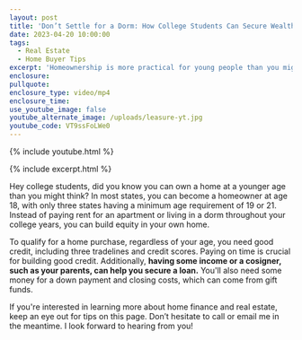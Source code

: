 ```yaml
---
layout: post
title: 'Don’t Settle for a Dorm: How College Students Can Secure Wealth With a Home'
date: 2023-04-20 10:00:00
tags:
  - Real Estate
  - Home Buyer Tips
excerpt: 'Homeownership is more practical for young people than you might think. '
enclosure:
pullquote:
enclosure_type: video/mp4
enclosure_time:
use_youtube_image: false
youtube_alternate_image: /uploads/leasure-yt.jpg
youtube_code: VT9ssFoLWe0
---
```

{% include youtube.html %}

{% include excerpt.html %}

Hey college students, did you know you can own a home at a younger age than you might think? In most states, you can become a homeowner at age 18, with only three states having a minimum age requirement of 19 or 21. Instead of paying rent for an apartment or living in a dorm throughout your college years, you can build equity in your own home.

To qualify for a home purchase, regardless of your age, you need good credit, including three tradelines and credit scores. Paying on time is crucial for building good credit. Additionally, **having some income or a cosigner, such as your parents, can help you secure a loan.** You'll also need some money for a down payment and closing costs, which can come from gift funds.

If you're interested in learning more about home finance and real estate, keep an eye out for tips on this page. Don’t hesitate to call or email me in the meantime. I look forward to hearing from you!